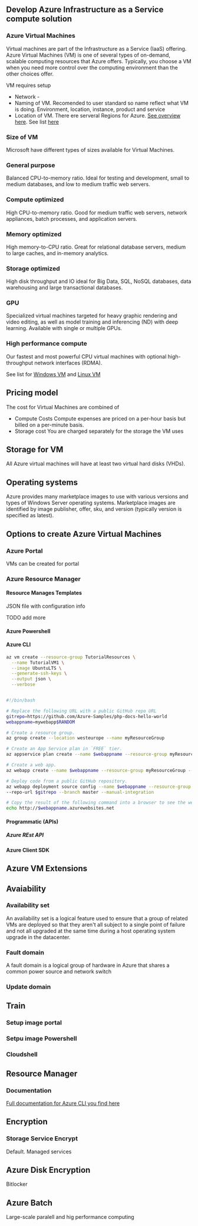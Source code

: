 
##  Develop Azure Infrastructure as a Service compute solution 



### Azure Virtual Machines


Virtual machines are part of the Infrastructure as a Service (IaaS) offering. Azure Virtual Machines (VM) is one of several types of on-demand, scalable computing resources that Azure offers. Typically, you choose a VM when you need more control over the computing environment than the other choices offer.


VM requires setup
- Network - 
- Naming of VM. Recomended to user standard so name reflect what VM is doing. Environment, location, instance, product and service
- Location of VM. There ere serveral Regions for Azure. [See overview here](https://azure.microsoft.com/en-us/global-infrastructure/regions/). See list [here](https://azure.microsoft.com/en-us/global-infrastructure/locations/)


### Size of VM

Microsoft have different types of sizes available for Virtual Machines. 


### General purpose
Balanced CPU-to-memory ratio. Ideal for testing and development, small to medium databases, and low to medium traffic web servers.

### Compute optimized
High CPU-to-memory ratio. Good for medium traffic web servers, network appliances, batch processes, and application servers.

### Memory optimized
High memory-to-CPU ratio. Great for relational database servers, medium to large caches, and in-memory analytics.

### Storage optimized
High disk throughput and IO ideal for Big Data, SQL, NoSQL databases, data warehousing and large transactional databases.

### GPU
Specialized virtual machines targeted for heavy graphic rendering and video editing, as well as model training and inferencing (ND) with deep learning. Available with single or multiple GPUs.

### High performance compute
Our fastest and most powerful CPU virtual machines with optional high-throughput network interfaces (RDMA).


See list for [Windows VM](https://docs.microsoft.com/en-us/azure/virtual-machines/windows/sizes) and [Linux VM](https://docs.microsoft.com/en-us/azure/virtual-machines/linux/sizes)


## Pricing model

The cost for Virtual Machines are combined of
- Compute Costs
Compute expenses are priced on a per-hour basis but billed on a per-minute basis.
- Storage cost
You are charged separately for the storage the VM uses



## Storage for VM

All Azure virtual machines will have at least two virtual hard disks (VHDs).

## Operating systems
Azure provides many marketplace images to use with various versions and types of Windows Server operating systems. Marketplace images are identified by image publisher, offer, sku, and version (typically version is specified as latest).



## Options to create Azure Virtual Machines

### Azure Portal
VMs can be created for portal

### Azure Resource Manager


#### Resource Manages Templates
JSON file with configuration info

TODO add more

#### Azure Powershell

#### Azure CLI

```bash
az vm create --resource-group TutorialResources \
  --name TutorialVM1 \
  --image UbuntuLTS \
  --generate-ssh-keys \
  --output json \
  --verbose 
```


```bash

#!/bin/bash

# Replace the following URL with a public GitHub repo URL
gitrepo=https://github.com/Azure-Samples/php-docs-hello-world
webappname=mywebapp$RANDOM

# Create a resource group.
az group create --location westeurope --name myResourceGroup

# Create an App Service plan in `FREE` tier.
az appservice plan create --name $webappname --resource-group myResourceGroup --sku FREE

# Create a web app.
az webapp create --name $webappname --resource-group myResourceGroup --plan $webappname

# Deploy code from a public GitHub repository. 
az webapp deployment source config --name $webappname --resource-group myResourceGroup \
--repo-url $gitrepo --branch master --manual-integration

# Copy the result of the following command into a browser to see the web app.
echo http://$webappname.azurewebsites.net

```


#### Programmatic (APIs)

##### Azure REst API

#### Azure Client SDK


## Azure VM Extensions



## Avaiability
### Availability set

An availability set is a logical feature used to ensure that a group of related VMs are deployed so that they aren't all subject to a single point of failure and not all upgraded at the same time during a host operating system upgrade in the datacenter.


### Fault domain
A fault domain is a logical group of hardware in Azure that shares a common power source and network switch

### Update domain



## Train

### Setup image portal


### Setpu image Powershell


### Cloudshell



## Resource Manager



### Documentation
[Full documentation for Azure CLI you find here](https://docs.microsoft.com/nb-no/cli/azure/?view=azure-cli-latest)



## Encryption
### Storage Service Encrypt
Default. Managed services


## Azure Disk Encryption

Bitlocker



## Azure Batch
Large-scale paralell and hig performance computing
